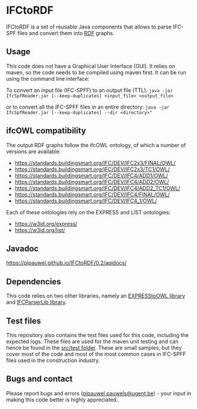 # IFCtoRDF
IFCtoRDF is a set of reusable Java components that allows to parse IFC-SPF files and convert them into [RDF](https://www.w3.org/standards/techs/rdf#w3c_all) graphs. 

## Usage
This code does not have a Graphical User Interface (GUI). It relies on maven, so the code needs to be compiled using maven first. It can be run using the command line interface:

To convert an input file (IFC-SPFF) to an output file (TTL):
``
java -jar IfcSpfReader.jar [--keep-duplicates] <input_file> <output_file>
``

or to convert all the IFC-SPFF files in an entire directory:
``
java -jar IfcSpfReader.jar [--keep-duplicates] --dir <directory>"
``

## ifcOWL compatibility
The output RDF graphs follow the ifcOWL ontology, of which a number of versions are available:

- https://standards.buildingsmart.org/IFC/DEV/IFC2x3/FINAL/OWL/
- https://standards.buildingsmart.org/IFC/DEV/IFC2x3/TC1/OWL/
- https://standards.buildingsmart.org/IFC/DEV/IFC4/ADD1/OWL/
- https://standards.buildingsmart.org/IFC/DEV/IFC4/ADD2/OWL/
- https://standards.buildingsmart.org/IFC/DEV/IFC4/ADD2_TC1/OWL/
- https://standards.buildingsmart.org/IFC/DEV/IFC4/FINAL/OWL/
- https://standards.buildingsmart.org/IFC/DEV/IFC4_1/OWL/

Each of these ontologies rely on the EXPRESS and LIST ontologies:
- https://w3id.org/express/
- https://w3id.org/list/

## Javadoc
https://pipauwel.github.io/IFCtoRDF/0.2/apidocs/

## Dependencies
This code relies on two other libraries, namely an [EXPRESStoOWL library](https://github.com/pipauwel/EXPRESStoOWL) and [IFCParserLib library](https://github.com/pipauwel/ifcParserLib).

## Test files
This repository also contains the test files used for this code, including the expected logs. These files are used for the maven unit testing and can hence be found in the [src/test folder](https://github.com/pipauwel/IFCtoRDF/tree/master/src/test). These are small samples, but they cover most of the code and most of the most common cases in IFC-SPFF files used in the construction industry.

## Bugs and contact
Please report bugs and errors (pipauwel.pauwels@ugent.be) - your input in making this code better is highly appreciated.